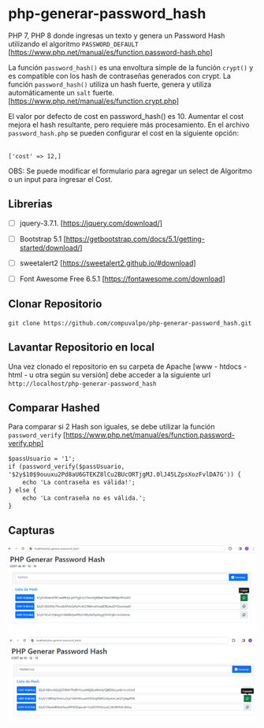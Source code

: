 # php-generar-password_hash
PHP 7, PHP 8 donde ingresas un texto y genera un Password Hash utilizando el algoritmo `PASSWORD_DEFAULT`
[https://www.php.net/manual/es/function.password-hash.php]

La función `password_hash()` es una envoltura simple de la función `crypt()` y es compatible con los hash de contraseñas generados con crypt.
La función `password_hash()` utiliza un hash fuerte, genera y utiliza automáticamente un `salt` fuerte.
[https://www.php.net/manual/es/function.crypt.php]

El valor por defecto de cost en password_hash() es 10. 
Aumentar el cost mejora el hash resultante, pero requiere más procesamiento.
En el archivo `password_hash.php` se pueden configurar el cost en la siguiente opción:
```

['cost' => 12,]

```
OBS: Se puede modificar el formulario para agregar un select de Algoritmo o un input para ingresar el Cost.

## Librerias
- [ ] jquery-3.7.1. [https://jquery.com/download/]
- [ ] Bootstrap 5.1 [https://getbootstrap.com/docs/5.1/getting-started/download/]
- [ ] sweetalert2 [https://sweetalert2.github.io/#download]
- [ ] Font Awesome Free 6.5.1 [https://fontawesome.com/download]


## Clonar Repositorio
```
git clone https://github.com/compuvalpo/php-generar-password_hash.git
```


## Lavantar Repositorio en local
Una vez clonado el repositorio en su carpeta de Apache [www - htdocs - html - u otra según su versión] debe acceder a la siguiente url
`http://localhost/php-generar-password_hash`


## Comparar Hashed
Para comparar si 2 Hash son iguales, se debe utilizar la función `password_verify` [https://www.php.net/manual/es/function.password-verify.php]
```
$passUsuario = '1';
if (password_verify($passUsuario, '$2y$10$9ouuxu2Pd8aU6GTEKZ8lCu2BUcORTjgMJ.0lJ45LZpsXozFvlDA7G')) {
	echo 'La contraseña es válida!';
} else {
	echo 'La contraseña no es válida.';
}
```

## Capturas
![Ejemplo 1](capturas/ejemplo_1.png)
![Ejemplo 2](capturas/ejemplo_2.png)